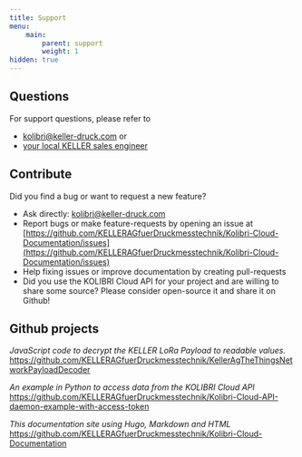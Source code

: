 ```yaml
---
title: Support
menu:
    main:
        parent: support
        weight: 1
hidden: true
---
```


## Questions
For support questions, please refer to  
  - <kolibri@keller-druck.com> 
or  
  - [your local KELLER sales engineer](http://www.keller-druck.ch/home_e/addr_e.asp)  

## Contribute
Did you find a bug or want to request a new feature?
* Ask directly: <kolibri@keller-druck.com>
* Report bugs or make feature-requests by opening an issue at [https://github.com/KELLERAGfuerDruckmesstechnik/Kolibri-Cloud-Documentation/issues](https://github.com/KELLERAGfuerDruckmesstechnik/Kolibri-Cloud-Documentation/issues)
* Help fixing issues or improve documentation by creating pull-requests
* Did you use the KOLIBRI Cloud API for your project and are willing to share some source? Please consider open-source it and share it on Github!


## Github projects
*JavaScript code to decrypt the KELLER LoRa Payload to readable values.*
https://github.com/KELLERAGfuerDruckmesstechnik/KellerAgTheThingsNetworkPayloadDecoder

*An example in Python to access data from the KOLIBRI Cloud API* 
https://github.com/KELLERAGfuerDruckmesstechnik/Kolibri-Cloud-API-daemon-example-with-access-token  

*This documentation site using Hugo, Markdown and HTML*
https://github.com/KELLERAGfuerDruckmesstechnik/Kolibri-Cloud-Documentation
